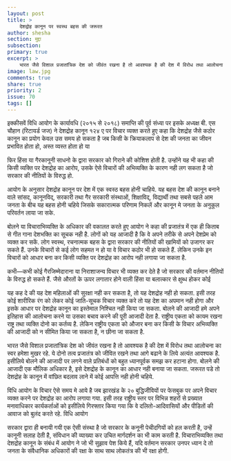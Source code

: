```yaml
---
layout: post
title: >
    देशद्रोह कानून पर स्वस्थ बहस की जरूरत
author: shesha
section: मुद्दा
subsection:
primary: true
excerpt: >
    भारत जैसे विशाल प्रजातांत्रिक देश को जीवंत रखना है तो आवश्यक है की देश में विरोध तथा आलोचना का स्वर हमेशा मुखर रहे. ये दोनो तत्व प्रजातंत्र को जीवित रखने तथा आगे बढाने के लिये अत्यंत आवश्यक है.
image: law.jpg
comments: true
share: true
priority: 2
issue: 70
tags: []
---
```


इक्कीसवें विधि आयोग के कार्यावधि (२०१५ से २०१८) समाप्ति की पूर्व संध्या पर इसके अध्यक्ष बी. एस चौहान (रिटायर्ड जज) ने देशद्रोह कानून १२४ ए पर विचार व्यक्त करते हुए कहा कि देशद्रोह जैसे कठोर कानून का प्रयोग केवल उस समय हो सकता है जब किसी के क्रियाकलाप से देश की जनता का जीवन प्रभावित होता हो, अस्त व्यस्त होता हो या

फिर हिंसा या गैरकानूनी साधनो के द्वारा सरकार को गिराने की कोशिश होती है. उन्होंने यह भी कहा की किसी व्यक्ति पर देशद्रोह का आरोप, उसके ऐसे विचारों की अभिव्यक्ति के कारण नही लग सकता है जो सरकार की नीतियों के विरुद्ध हो.

आयोग के अनुसार देशद्रोह कानून पर देश में एक स्वस्ठ बहस होनी चाहिये. यह बहस देश की कानून बनाने वाले सांसद, कानूनविद्, सरकारी तथा गैर सरकारी संस्थाओं, शिक्षाविद्, विद्यार्थी तथा सबसे पहले आम जनता के बीच यह बहस होनी चहिये जिसके सकारात्मक परिणाम निकलें और कानून मे जनता के अनुकूल परिवर्तन लाया जा सके.

बोलने या विचाराभिव्यक्ति के अधिकार की वकालत करते हुए आयोग ने कहा की प्रजातंत्र में एक ही किताब से गीत गाना देशभक्ति का सूचक नही है. लोगों को यह आजादी है कि वे अपने तरीके से अपने देशप्रेम को व्यक्त कर सकें. लोग स्वस्थ, रचनात्मक बहस के द्वारा सरकार की नीतियों की खामियों को उजागर कर सकते हैं. उनके विचारों से कई लोग सहमत न हो या वे विचार कठोर भी हो सकते हैं. लेकिन उनके इन विचारों को आधार बना कर किसी व्यक्ति पर देशद्रोह का आरोप नही लगाया जा सकता है.

कभी—कभी कोई गैरजिम्मेदाराना या निराशाजन्य विचार भी व्यक्त कर देते है जो सरकार की वर्तमान नीतियों के विरुद्ध हो सकते हैं. जैसे औरतों के ऊपर लगातार होने वाली हिंसा या बलात्कार से क्षुब्ध होकर कोई

यह कह दे की यह देश महिलाओं की सुरक्षा नही कर सकता है, तो यह देशद्रोह नही हो सकता. इसी तरह कोई शारीरिक रंग को लेकर कोई जाति-सूचक विचार व्यक्त करे तो यह देश का अपमान नही होगा और इसके आधार पर देशद्रोह कानून का इस्तेमाल निश्चित नही किया जा सकता. बोलने की आजादी हमे अपने इतिहास की आलोचना करने या उसका बचाव करने की पूरी आजादी देता है. राष्ट्रीय एकता को कायम रखना राष्ट्र तथा व्यक्ति दोनो का कर्तव्य है. लेकिन राष्ट्रीय एकता को औजार बना कर किसी के विचार अभिव्यक्ति की आजादी को न सीमित किया जा सकता है, न छीना जा सकता है.

भारत जैसे विशाल प्रजातांत्रिक देश को जीवंत रखना है तो आवश्यक है की देश में विरोध तथा आलोचना का स्वर हमेशा मुखर रहे. ये दोनो तत्व प्रजातंत्र को जीवित रखने तथा आगे बढाने के लिये अत्यंत आवश्यक है. इसीलिये बोलने की आजादी पर लगने वाले प्रतिबंधों को बहुत ध्यानपूर्वक समझ कर हटाना होगा. बोलने की आजादी एक मौलिक अधिकार है, इसे देशद्रोह के कानून का आधार नही बनाया जा सकता. जरूरत पडे तो देशद्रोह के कानून में वांछित बदलाव लाने में कोई आपत्ति नही होनी चहिये.

विधि आयोग के विचार ऐसे समय मे आये है जब झारखंड के २० बुद्धिजीवियों पर फेसबुक पर अपने विचार व्यक्त करने पर देशद्रोह का आरोप लगाया गया. इसी तरह राष्ट्रीय स्तर पर विभिन्न शहरों से प्रख्यात मनावाधिकार कार्यकर्ताओं को इसीलिये गिरफ्तार किया गया कि वे दलितो-आदिवासियों और पीडितों की आवाज को बुलंद करते रहे. विधि आयोग

सरकार द्वारा ही बनायी गयी एक ऐसी संस्था है जो सरकार के कनूनी पेचीदगियों को हल करती है, उन्हें कानूनी सलाह देती है, संविधान की व्याख्या कर उचित मार्गदर्शन का भी काम करती है. विचाराभिव्यक्ति तथा देशद्रोह कानून के संबंध में आयोग ने जो भी सुझाव पेश किये हैं, यदि वर्तमान सरकार उनपर ध्यान दे तो जनता के संवैधानिक अधिकारों की रक्षा के साथ साथ लोकतंत्र की भी रक्षा होगी.